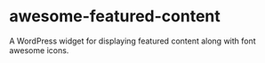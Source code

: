 awesome-featured-content
========================

A WordPress widget for displaying featured content along with font awesome icons.
